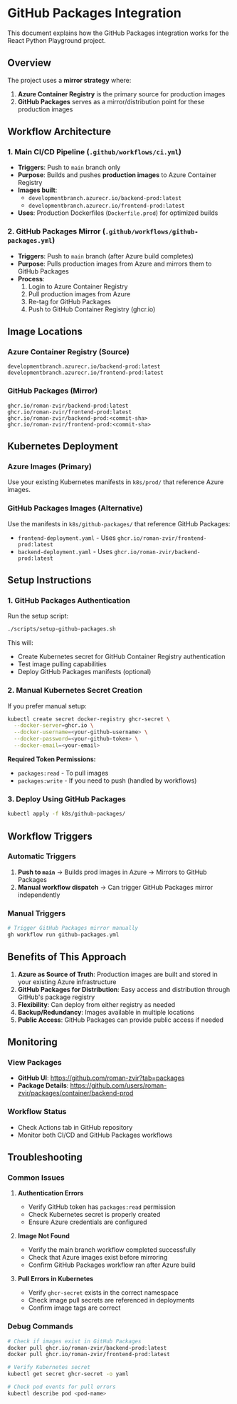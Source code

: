 # GitHub Packages Integration

This document explains how the GitHub Packages integration works for the React Python Playground project.

## Overview

The project uses a **mirror strategy** where:
1. **Azure Container Registry** is the primary source for production images
2. **GitHub Packages** serves as a mirror/distribution point for these production images

## Workflow Architecture

### 1. Main CI/CD Pipeline (`.github/workflows/ci.yml`)
- **Triggers**: Push to `main` branch only
- **Purpose**: Builds and pushes **production images** to Azure Container Registry
- **Images built**:
  - `developmentbranch.azurecr.io/backend-prod:latest`
  - `developmentbranch.azurecr.io/frontend-prod:latest`
- **Uses**: Production Dockerfiles (`Dockerfile.prod`) for optimized builds

### 2. GitHub Packages Mirror (`.github/workflows/github-packages.yml`)
- **Triggers**: Push to `main` branch (after Azure build completes)
- **Purpose**: Pulls production images from Azure and mirrors them to GitHub Packages
- **Process**:
  1. Login to Azure Container Registry
  2. Pull production images from Azure
  3. Re-tag for GitHub Packages
  4. Push to GitHub Container Registry (ghcr.io)

## Image Locations

### Azure Container Registry (Source)
```
developmentbranch.azurecr.io/backend-prod:latest
developmentbranch.azurecr.io/frontend-prod:latest
```

### GitHub Packages (Mirror)
```
ghcr.io/roman-zvir/backend-prod:latest
ghcr.io/roman-zvir/frontend-prod:latest
ghcr.io/roman-zvir/backend-prod:<commit-sha>
ghcr.io/roman-zvir/frontend-prod:<commit-sha>
```

## Kubernetes Deployment

### Azure Images (Primary)
Use your existing Kubernetes manifests in `k8s/prod/` that reference Azure images.

### GitHub Packages Images (Alternative)
Use the manifests in `k8s/github-packages/` that reference GitHub Packages:
- `frontend-deployment.yaml` - Uses `ghcr.io/roman-zvir/frontend-prod:latest`
- `backend-deployment.yaml` - Uses `ghcr.io/roman-zvir/backend-prod:latest`

## Setup Instructions

### 1. GitHub Packages Authentication
Run the setup script:
```bash
./scripts/setup-github-packages.sh
```

This will:
- Create Kubernetes secret for GitHub Container Registry authentication
- Test image pulling capabilities
- Deploy GitHub Packages manifests (optional)

### 2. Manual Kubernetes Secret Creation
If you prefer manual setup:
```bash
kubectl create secret docker-registry ghcr-secret \
  --docker-server=ghcr.io \
  --docker-username=<your-github-username> \
  --docker-password=<your-github-token> \
  --docker-email=<your-email>
```

**Required Token Permissions:**
- `packages:read` - To pull images
- `packages:write` - If you need to push (handled by workflows)

### 3. Deploy Using GitHub Packages
```bash
kubectl apply -f k8s/github-packages/
```

## Workflow Triggers

### Automatic Triggers
1. **Push to `main`** → Builds prod images in Azure → Mirrors to GitHub Packages
2. **Manual workflow dispatch** → Can trigger GitHub Packages mirror independently

### Manual Triggers
```bash
# Trigger GitHub Packages mirror manually
gh workflow run github-packages.yml
```

## Benefits of This Approach

1. **Azure as Source of Truth**: Production images are built and stored in your existing Azure infrastructure
2. **GitHub Packages for Distribution**: Easy access and distribution through GitHub's package registry
3. **Flexibility**: Can deploy from either registry as needed
4. **Backup/Redundancy**: Images available in multiple locations
5. **Public Access**: GitHub Packages can provide public access if needed

## Monitoring

### View Packages
- **GitHub UI**: https://github.com/roman-zvir?tab=packages
- **Package Details**: https://github.com/users/roman-zvir/packages/container/backend-prod

### Workflow Status
- Check Actions tab in GitHub repository
- Monitor both CI/CD and GitHub Packages workflows

## Troubleshooting

### Common Issues

1. **Authentication Errors**
   - Verify GitHub token has `packages:read` permission
   - Check Kubernetes secret is properly created
   - Ensure Azure credentials are configured

2. **Image Not Found**
   - Verify the main branch workflow completed successfully
   - Check that Azure images exist before mirroring
   - Confirm GitHub Packages workflow ran after Azure build

3. **Pull Errors in Kubernetes**
   - Verify `ghcr-secret` exists in the correct namespace
   - Check image pull secrets are referenced in deployments
   - Confirm image tags are correct

### Debug Commands
```bash
# Check if images exist in GitHub Packages
docker pull ghcr.io/roman-zvir/backend-prod:latest
docker pull ghcr.io/roman-zvir/frontend-prod:latest

# Verify Kubernetes secret
kubectl get secret ghcr-secret -o yaml

# Check pod events for pull errors
kubectl describe pod <pod-name>
```
